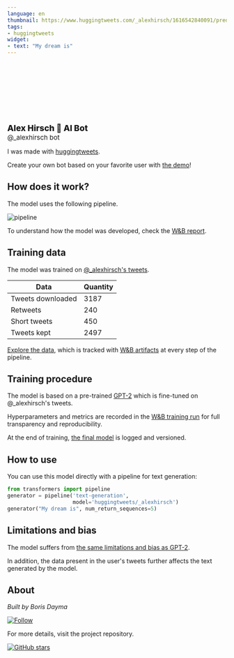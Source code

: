 ```yaml
---
language: en
thumbnail: https://www.huggingtweets.com/_alexhirsch/1616542840091/predictions.png
tags:
- huggingtweets
widget:
- text: "My dream is"
---
```


<div>
<div style="width: 132px; height:132px; border-radius: 50%; background-size: cover; background-image: url('https://pbs.twimg.com/profile_images/661330385465245696/3rnsJokZ_400x400.jpg')">
</div>
<div style="margin-top: 8px; font-size: 19px; font-weight: 800">Alex Hirsch 🤖 AI Bot </div>
<div style="font-size: 15px">@_alexhirsch bot</div>
</div>

I was made with [huggingtweets](https://github.com/borisdayma/huggingtweets).

Create your own bot based on your favorite user with [the demo](https://colab.research.google.com/github/borisdayma/huggingtweets/blob/master/huggingtweets-demo.ipynb)!

## How does it work?

The model uses the following pipeline.

![pipeline](https://github.com/borisdayma/huggingtweets/blob/master/img/pipeline.png?raw=true)

To understand how the model was developed, check the [W&B report](https://app.wandb.ai/wandb/huggingtweets/reports/HuggingTweets-Train-a-model-to-generate-tweets--VmlldzoxMTY5MjI).

## Training data

The model was trained on [@_alexhirsch's tweets](https://twitter.com/_alexhirsch).

| Data | Quantity |
| --- | --- |
| Tweets downloaded | 3187 |
| Retweets | 240 |
| Short tweets | 450 |
| Tweets kept | 2497 |

[Explore the data](https://wandb.ai/wandb/huggingtweets/runs/1go2kut1/artifacts), which is tracked with [W&B artifacts](https://docs.wandb.com/artifacts) at every step of the pipeline.

## Training procedure

The model is based on a pre-trained [GPT-2](https://huggingface.co/gpt2) which is fine-tuned on @_alexhirsch's tweets.

Hyperparameters and metrics are recorded in the [W&B training run](https://wandb.ai/wandb/huggingtweets/runs/1pe6iqi8) for full transparency and reproducibility.

At the end of training, [the final model](https://wandb.ai/wandb/huggingtweets/runs/1pe6iqi8/artifacts) is logged and versioned.

## How to use

You can use this model directly with a pipeline for text generation:

```python
from transformers import pipeline
generator = pipeline('text-generation',
                     model='huggingtweets/_alexhirsch')
generator("My dream is", num_return_sequences=5)
```

## Limitations and bias

The model suffers from [the same limitations and bias as GPT-2](https://huggingface.co/gpt2#limitations-and-bias).

In addition, the data present in the user's tweets further affects the text generated by the model.

## About

*Built by Boris Dayma*

[![Follow](https://img.shields.io/twitter/follow/borisdayma?style=social)](https://twitter.com/intent/follow?screen_name=borisdayma)

For more details, visit the project repository.

[![GitHub stars](https://img.shields.io/github/stars/borisdayma/huggingtweets?style=social)](https://github.com/borisdayma/huggingtweets)
